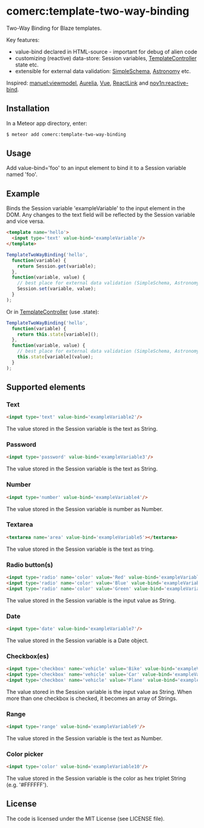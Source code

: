 comerc:template-two-way-binding
===============================

Two-Way Binding for Blaze templates.

Key features:
- value-bind declared in HTML-source - important for debug of alien code
- customizing (reactive) data-store: Session variables, [TemplateController](https://github.com/meteor-space/template-controller) state etc.
- extensible for external data validation: [SimpleSchema](https://github.com/aldeed/meteor-simple-schema), [Astronomy](https://github.com/jagi/meteor-astronomy) etc.

Inspired: [manuel:viewmodel](https://github.com/ManuelDeLeon/viewmodel), [Aurelia](http://aurelia.io/), [Vue](https://vuejs.org/guide/#Two-way-Binding), [ReactLink](https://facebook.github.io/react/docs/two-way-binding-helpers.html) and [nov1n:reactive-bind](https://github.com/nov1n/reactive-bind).


## Installation

In a Meteor app directory, enter:

```bash
$ meteor add comerc:template-two-way-binding
```

## Usage
Add value-bind='foo' to an input element to bind it to a Session variable named 'foo'.

## Example

Binds the Session variable 'exampleVariable' to the input element in the DOM. Any changes to the text field will be reflected
by the Session variable and vice versa.

```HTML
<template name='hello'>
  <input type='text' value-bind='exampleVariable'/>
</template>
```

```javascript
TemplateTwoWayBinding('hello',
  function(variable) {
    return Session.get(variable);
  },
  function(variable, value) {
    // best place for external data validation (SimpleSchema, Astronomy etc.)
    Session.set(variable, value);
  }
);
```
Or in [TemplateController](https://github.com/meteor-space/template-controller) (use .state):

```javascript
TemplateTwoWayBinding('hello',
  function(variable) {
    return this.state[variable]();
  },
  function(variable, value) {
    // best place for external data validation (SimpleSchema, Astronomy etc.)
    this.state[variable](value);
  }
);
```

## Supported elements
### Text
```HTML
<input type='text' value-bind='exampleVariable2'/>
```

The value stored in the Session variable is the text as String.

### Password
```HTML
<input type='password' value-bind='exampleVariable3'/>
```

The value stored in the Session variable is the text as String.

### Number
```HTML
<input type='number' value-bind='exampleVariable4'/>
```

The value stored in the Session variable is number as Number.

### Textarea
```HTML
<textarea name='area' value-bind='exampleVariable5'></textarea>
```

The value stored in the Session variable is the text as tring.

### Radio button(s)
```HTML
<input type='radio' name='color' value='Red' value-bind='exampleVariable6'/> Red
<input type='radio' name='color' value='Blue' value-bind='exampleVariable6'/> Blue
<input type='radio' name='color' value='Green' value-bind='exampleVariable6'/> Green
```

The value stored in the Session variable is the input value as String.

### Date
```HTML
<input type='date' value-bind='exampleVariable7'/>
```

The value stored in the Session variable is a Date object.

### Checkbox(es)
```HTML
<input type='checkbox' name='vehicle' value='Bike' value-bind='exampleVariable8'/> Bike
<input type='checkbox' name='vehicle' value='Car' value-bind='exampleVariable8'/> Car
<input type='checkbox' name='vehicle' value='Plane' value-bind='exampleVariable8'/> Plane
```

The value stored in the Session variable is the input value as String. When more than one checkbox
is checked, it becomes an array of Strings.

### Range
```HTML
<input type='range' value-bind='exampleVariable9'/>
```

The value stored in the Session variable is the text as Number.

### Color picker
```HTML
<input type='color' value-bind='exampleVariable10'/>
```

The value stored in the Session variable is the color as hex triplet String (e.g. '#FFFFFF').

## License
The code is licensed under the MIT License (see LICENSE file).
